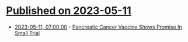 # [Published on 2023-05-11](index.md)

* [2023-05-11, 07:00:00](https://science.slashdot.org/story/23/05/11/0141227/pancreatic-cancer-vaccine-shows-promise-in-small-trial?utm_source=rss1.0mainlinkanon&utm_medium=feed) - [Pancreatic Cancer Vaccine Shows Promise In Small Trial](https://science.slashdot.org/story/23/05/11/0141227/pancreatic-cancer-vaccine-shows-promise-in-small-trial?utm_source=rss1.0mainlinkanon&utm_medium=feed)
